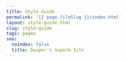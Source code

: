 ```yaml
---
title: Style Guide
permalink: '{{ page.fileSlug }}/index.html'
layout: style-guide.html
slug: style-guide
tags: pages
seo:
  noindex: false
  title: Dasper's Superb Site
---
```



